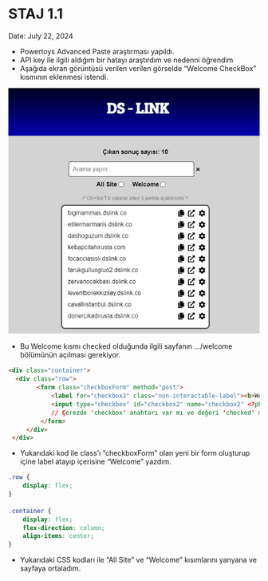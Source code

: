 # STAJ 1.1

Date: July 22, 2024

- Powertoys Advanced Paste araştırması yapıldı.
- API key ile ilgili aldığım bir hatayı araştırdım ve nedenni öğrendim
- Aşağıda ekran görüntüsü verilen verilen görselde “Welcome CheckBox” kısmının eklenmesi istendi.

![Untitled](https://raw.githubusercontent.com/Developrimbor/Software-Intership/main/images/List.png)

- Bu Welcome kısmı checked olduğunda ilgili sayfanın …/welcome bölümünün açılması gerekiyor.

```html
<div class="container">
  <div class="row">
		<form class="checkboxForm" method="post">
		    <label for="checkbox2" class="non-interactable-label"><b>Welcome</b></label> <!--checkbox2 şeklinde değiştirildi-->
		    <input type="checkbox" id="checkbox2" name="checkbox2" <?php echo isset($_COOKIE['checkbox']) && $_COOKIE['checkbox'] === 'checked' ? 'checked' : ''; 
		    // Çerezde 'checkbox' anahtarı var mı ve değeri 'checked' mi kontrol et, öyleyse 'checked' yazdır, değilse boş bırak.?>>
		 </form>
	 </div>
 </div>
```

- Yukarıdaki kod ile class’ı “checkboxForm” olan yeni bir form oluşturup içine label atayıp içerisine “Welcome” yazdım.

```css
.row {
    display: flex;
}

.container {
    display: flex;
    flex-direction: column;
    align-items: center;
}
```

- Yukarıdaki CSS kodları ile “All Site” ve “Welcome” kısımlarını yanyana ve sayfaya ortaladım.
